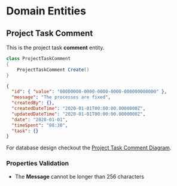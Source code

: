 # Domain Entities

## Project Task Comment

This is the project task **comment** entity.

```csharp
class ProjectTaskComment
{
    ProjectTaskComment Create()
}
```

```json
{
  "id": { "value": "00000000-0000-0000-0000-000000000000" },
  "message": "The processes are fixed",
  "createdBy": {},
  "createdDateTime": "2020-01-01T00:00:00.0000000Z",
  "updatedDateTime": "2020-01-01T00:00:00.0000000Z",
  "date": "2020-01-01",
  "timeSpent": "08:30",
  "task": {}
}
```

For database design checkout the [Project Task Comment Diagram](../../diagrams/entities/project/Diagram.ProjectTaskComment.md).

### Properties Validation

- The **Message** cannot be longer than 256 characters
